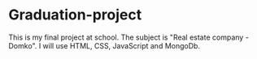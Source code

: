 # Graduation-project
This is my final project at school.
The subject is "Real estate company - Domko".
I will use HTML, CSS, JavaScript and MongoDb.
